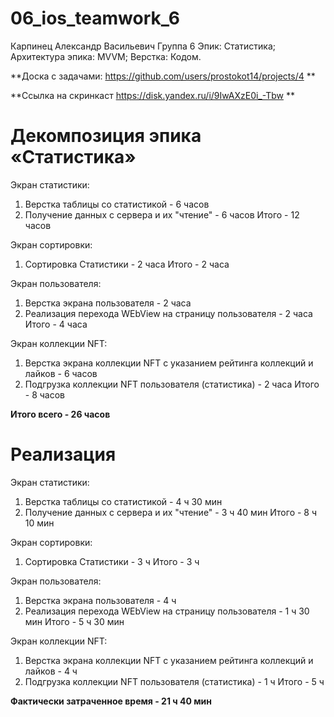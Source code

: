# **06_ios_teamwork_6**
Карпинец Александр Васильевич
Группа 6
Эпик: Статистика;
Архитектура эпика: MVVM;
Верстка: Кодом.

**Доска c задачами: https://github.com/users/prostokot14/projects/4 **

**Ссылка на скринкаст https://disk.yandex.ru/i/9IwAXzE0i_-Tbw **

# **Декомпозиция эпика «Статистика»**
Экран статистики:
1. Верстка таблицы со статистикой - 6 часов
2. Получение данных с сервера и их "чтение" - 6 часов
Итого - 12 часов

Экран сортировки:
1. Сортировка Статистики - 2 часа
Итого - 2 часа

Экран пользователя:
1. Верстка экрана пользователя - 2 часа
2. Реализация перехода WEbView на страницу пользователя - 2 часа
Итого - 4 часа

Экран коллекции NFT:
1. Верстка экрана коллекции NFT с указанием рейтинга коллекций и лайков - 6 часов
2. Подгрузка коллекции NFT пользователя (статистика) - 2 часа
Итого - 8 часов

**Итого всего - 26 часов**


# **Реализация**
Экран статистики:
1. Верстка таблицы со статистикой - 4 ч 30 мин
2. Получение данных с сервера и их "чтение" - 3 ч 40 мин
Итого - 8 ч 10 мин

Экран сортировки:
1. Сортировка Статистики - 3 ч
Итого - 3 ч 

Экран пользователя:
1. Верстка экрана пользователя - 4 ч
2. Реализация перехода WEbView на страницу пользователя - 1 ч 30 мин
Итого - 5 ч 30 мин

Экран коллекции NFT:
1. Верстка экрана коллекции NFT с указанием рейтинга коллекций и лайков - 4 ч
2. Подгрузка коллекции NFT пользователя (статистика) - 1 ч
Итого - 5 ч

**Фактически затраченное время  - 21 ч 40 мин**



